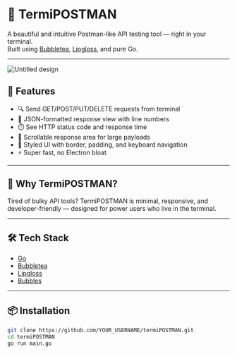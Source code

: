 # 🧪 TermiPOSTMAN

A beautiful and intuitive Postman-like API testing tool — right in your terminal.  
Built using [Bubbletea](https://github.com/charmbracelet/bubbletea), [Lipgloss](https://github.com/charmbracelet/lipgloss), and pure Go.

---

![Untitled design](https://github.com/user-attachments/assets/da622392-4788-4625-9bba-042b65d7a3df)

## 🚀 Features

- 🔍 Send GET/POST/PUT/DELETE requests from terminal
- 🧾 JSON-formatted response view with line numbers
- ⏱️ See HTTP status code and response time
- 🔁 Scrollable response area for large payloads
- 🎨 Styled UI with border, padding, and keyboard navigation
- ⚡ Super fast, no Electron bloat

---

## 🎯 Why TermiPOSTMAN?

Tired of bulky API tools? TermiPOSTMAN is minimal, responsive, and developer-friendly — designed for power users who live in the terminal.

---

## 🛠 Tech Stack

- [Go](https://golang.org)
- [Bubbletea](https://github.com/charmbracelet/bubbletea)
- [Lipgloss](https://github.com/charmbracelet/lipgloss)
- [Bubbles](https://github.com/charmbracelet/bubbles)

---

## 📦 Installation

```bash
git clone https://github.com/YOUR_USERNAME/termiPOSTMAN.git
cd termiPOSTMAN
go run main.go
```
